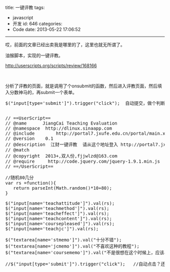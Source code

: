title: 一键评教
tags:
  - javascript
  - 开发
id: 646
categories:
  - Code
date: 2013-05-22 17:06:52
---

哎，前面的文章已经出卖我是哪里的了，这里也就无所谓了。

油猴脚本，实现的一键评教。

http://userscripts.org/scripts/review/168166

&nbsp;

分析了评教的页面，就是调用了个onsubmit的函数，然后进入评教页面，然后填入分数神马的，再submit一个表单。
<pre id="source">$("input[type='submit']").trigger("click");  自动提交，做个判断，然后执行onclick函数，跳转之后设置随机分数，然后再度提交。。。。懒得写那么多了，就这样把！

</pre>
<pre id="source">// ==UserScript==
// @name      JiangCai Teaching Evaluation
// @namespace  http://dlinux.sinaapp.com
// @include        http://portal7.jxufe.edu.cn/portal/main.xsp/page/-1/?.a.p=aT0lMkZ4Znpwb3J0YWwlMkZwZ25ldyZ0PXImcz1ub3JtYWwmZXM9ZGV0YWNoJm09dmlldw%3D%3D&amp;mlinkf=pg%2Fpg.jsp
// @version    0.1
// @description  江财一键评教  请从这个地址登入 http://portal7.jxufe.edu.cn
// @match      
// @copyright  2013+,双人份,fjjwlzd@163.com
// @require     http://code.jquery.com/jquery-1.9.1.min.js
// ==/UserScript==

//随机80几分
var rs =function(){
   return parseInt(Math.random()*10+80);
}

$("input[name='teachattitude']").val(rs);
$("input[name='teachmethod']").val(rs);
$("input[name='teacheffect']").val(rs);
$("input[name='teachcontent']").val(rs);
$("input[name='coursepleased']").val(rs);
$("input[name='teachjc']").val(rs);

$("textarea[name='stmemo']").val("十分不错");
$("textarea[name='jcmemo']").val("不喜欢这种的教程");
$("textarea[name='coursememo']").val("不是很想在这个时候上，应该早一年");

//$("input[type='submit']").trigger("click");   //自动点击？还是自己修改一番把</pre>